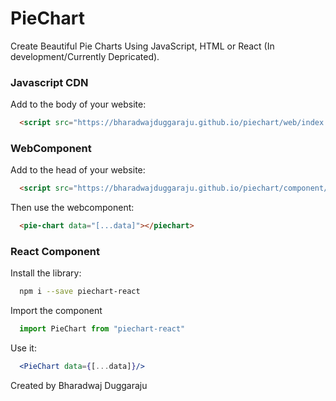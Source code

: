 # PieChart
Create Beautiful Pie Charts Using JavaScript, HTML or React (In development/Currently Depricated).

### Javascript CDN
Add to the body of your website:
```html
  <script src="https://bharadwajduggaraju.github.io/piechart/web/index.js" />
```

### WebComponent
Add to the head of your website:
```html
  <script src="https://bharadwajduggaraju.github.io/piechart/component/index.js" defer="true" />
```
Then use the webcomponent:
```html
  <pie-chart data="[...data]"></piechart>
```

### React Component
Install the library:
```bash
  npm i --save piechart-react
```
Import the component
```js
  import PieChart from "piechart-react"
```
Use it:
```jsx
  <PieChart data={[...data]}/>
```

Created by Bharadwaj Duggaraju
